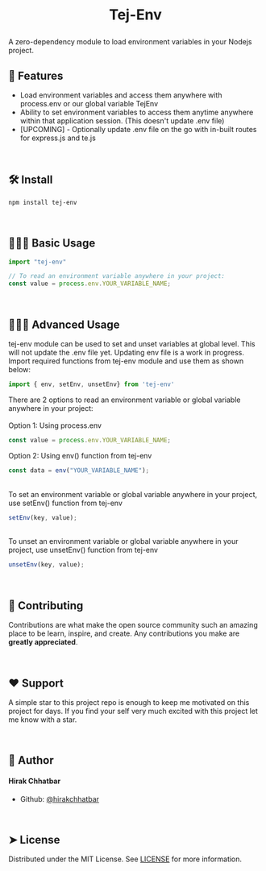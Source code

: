 
# <p align="center">Tej-Env</p>

A zero-dependency module to load environment variables in your Nodejs project.

## 🧐 Features
- Load environment variables and access them anywhere with process.env or our global variable TejEnv
- Ability to set environment variables to access them anytime anywhere within that application session. (This doesn't update .env file)
-  [UPCOMING] - Optionally update .env file on the go with in-built routes for express.js and te.js

<br>

## 🛠️ Install
```bash
npm install tej-env
```

<br>

## 🧑🏻‍💻 Basic Usage
```js
import "tej-env"

// To read an environment variable anywhere in your project:
const value = process.env.YOUR_VARIABLE_NAME;
```

<br>

## 🧑🏻‍💻 Advanced Usage
tej-env module can be used to set and unset variables at global level. This will not update the .env file yet. Updating env file is a work in progress.
<br>
Import required functions from tej-env module and use them as shown below:
```js
import { env, setEnv, unsetEnv} from 'tej-env'
```

There are 2 options to read an environment variable or global variable anywhere in your project:
<br>
<br>
Option 1: Using process.env
```js
const value = process.env.YOUR_VARIABLE_NAME;
```
Option 2: Using env() function from tej-env
```js
const data = env("YOUR_VARIABLE_NAME");
```

<br>
To set an environment variable or global variable anywhere in your project, use setEnv() function from tej-env

```js
setEnv(key, value);
```

<br>
To unset an environment variable or global variable anywhere in your project, use unsetEnv() function from tej-env

```js
unsetEnv(key, value);
```


<br>

## 🍰 Contributing
Contributions are what make the open source community such an amazing place to be learn, inspire, and create. Any contributions you make are **greatly appreciated**.


<br>

## ❤️ Support
A simple star to this project repo is enough to keep me motivated on this project for days. If you find your self very much excited with this project let me know with a star.


<br>

## 🙇 Author
#### Hirak Chhatbar
- Github: [@hirakchhatbar](https://github.com/hirakchhatbar)


<br>

## ➤ License
Distributed under the MIT License. See [LICENSE](LICENSE) for more information.
